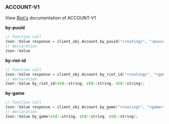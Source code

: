 ### ACCOUNT-V1

View [Riot's](https://developer.riotgames.com/apis#account-v1) documentation of ACCOUNT-V1

**by-puuid**
```cpp
// function call
Json::Value response = client_obj.Account.by_puuid("<routing>", "<puuid>");
// declaration
Json::Value
```
**by-riot-id**
```cpp
// function call
Json::Value response = client_obj.Account.by_riot_id("<routing>", "<gameName>", "<tagline>");
// declaration
Json::Value by_riot_id(std::string, std::string, std::string);
```
**by-game**
```cpp
// function call
Json::Value response = client_obj.Account.by_game("<routing>", "<game>", "<puuid>");
// declaration
Json::Value by_game(std::string, std::string, std::string);
```
